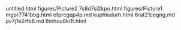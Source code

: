 untitled.html
figures/Picture2
7s8d7si2kpo.html
figures/Picture1
mgpr7741bbg.html
efprcgqp4p.md
kuphkulurh.html
6rat21cegng.md
pv7j1e2rfb8.md
8mhou8ki1t.html